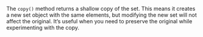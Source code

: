 
The `copy()` method returns a shallow copy of the set. This means it creates a new set object with the same elements, but modifying the new set will not affect the original. It’s useful when you need to preserve the original while experimenting with the copy.